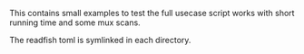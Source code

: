 This contains small examples to test the full usecase script works with short running time and some mux scans.

The readfish toml is symlinked in each directory.